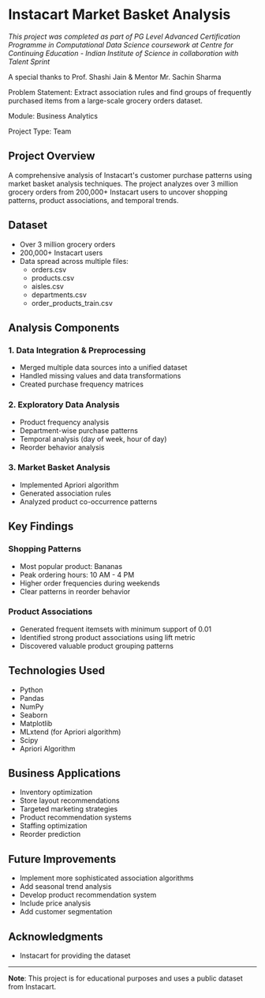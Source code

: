 # Instacart Market Basket Analysis

*This project was completed as part of PG Level Advanced Certification Programme in Computational Data Science coursework at Centre for Continuing Education - Indian Institute of Science in collaboration with Talent Sprint*

A special thanks to Prof. Shashi Jain & Mentor Mr. Sachin Sharma

Problem Statement: Extract association rules and find groups of frequently purchased items from a large-scale grocery orders dataset. 

Module: Business Analytics

Project Type: Team

## Project Overview
A comprehensive analysis of Instacart's customer purchase patterns using market basket analysis techniques. The project analyzes over 3 million grocery orders from 200,000+ Instacart users to uncover shopping patterns, product associations, and temporal trends.

## Dataset
- Over 3 million grocery orders
- 200,000+ Instacart users
- Data spread across multiple files:
  - orders.csv
  - products.csv
  - aisles.csv
  - departments.csv
  - order_products_train.csv

## Analysis Components

### 1. Data Integration & Preprocessing
- Merged multiple data sources into a unified dataset
- Handled missing values and data transformations
- Created purchase frequency matrices

### 2. Exploratory Data Analysis
- Product frequency analysis
- Department-wise purchase patterns
- Temporal analysis (day of week, hour of day)
- Reorder behavior analysis

### 3. Market Basket Analysis
- Implemented Apriori algorithm
- Generated association rules
- Analyzed product co-occurrence patterns

## Key Findings

### Shopping Patterns
- Most popular product: Bananas
- Peak ordering hours: 10 AM - 4 PM
- Higher order frequencies during weekends
- Clear patterns in reorder behavior

### Product Associations
- Generated frequent itemsets with minimum support of 0.01
- Identified strong product associations using lift metric
- Discovered valuable product grouping patterns

## Technologies Used
- Python
- Pandas
- NumPy
- Seaborn
- Matplotlib
- MLxtend (for Apriori algorithm)
- Scipy
- Apriori Algorithm

## Business Applications
- Inventory optimization
- Store layout recommendations
- Targeted marketing strategies
- Product recommendation systems
- Staffing optimization
- Reorder prediction

## Future Improvements
- Implement more sophisticated association algorithms
- Add seasonal trend analysis
- Develop product recommendation system
- Include price analysis
- Add customer segmentation

## Acknowledgments
- Instacart for providing the dataset

---
**Note**: This project is for educational purposes and uses a public dataset from Instacart.
